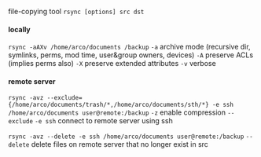 file-copying tool
`rsync [options] src dst`

#### locally
`rsync -aAXv /home/arco/documents /backup`
	`-a` archive mode (recursive dir, symlinks, perms, mod time, user&group owners, devices)
	`-A` preserve ACLs (implies perms also)
	`-X` preserve extended attributes
	`-v` verbose


#### remote server
`rsync -avz --exclude={/home/arco/documents/trash/*,/home/arco/documents/sth/*} -e ssh /home/arco/documents user@remote:/backup`
	`-z` enable compression
	`--exclude`
	`-e ssh` connect to remote server using ssh

`rsync -avz --delete -e ssh /home/arco/documents user@remote:/backup`
	`--delete` delete files on remote server that no longer exist in src